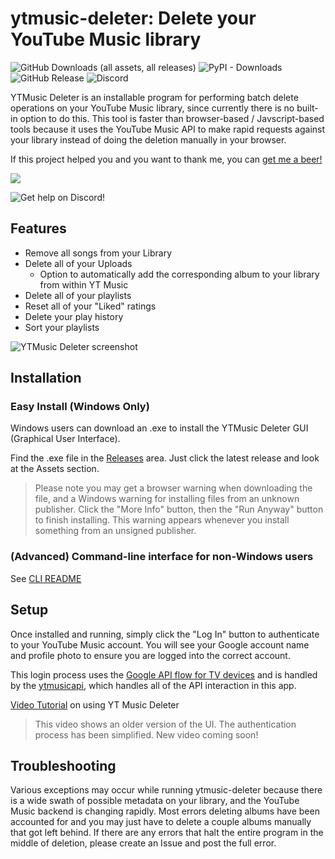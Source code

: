 # ytmusic-deleter: Delete your YouTube Music library
![GitHub Downloads (all assets, all releases)](https://img.shields.io/github/downloads/apastel/ytmusic-deleter/total?label=.exe%20Downloads)
![PyPI - Downloads](https://img.shields.io/pypi/dm/ytmusic-deleter?label=PyPI%20Downloads)
![GitHub Release](https://img.shields.io/github/v/release/apastel/ytmusic-deleter)
![Discord](https://img.shields.io/discord/1156973782741827686?logo=discord)

YTMusic Deleter is an installable program for performing batch delete operations on your YouTube Music library, since
currently there is no built-in option to do this. This tool is faster than browser-based / Javscript-based tools because
it uses the YouTube Music API to make rapid requests against your library instead of doing the deletion manually in your browser.

If this project helped you and you want to thank me, you can <a href="https://www.buymeacoffee.com/jewbix.cube">get me a beer!</a>

<a href="https://www.buymeacoffee.com/jewbix.cube"><img src="https://img.buymeacoffee.com/button-api/?text=Buy me a beer&emoji=🍻&slug=jewbix.cube&button_colour=FFDD00&font_colour=000000&font_family=Arial&outline_colour=000000&coffee_colour=ffffff"></a>

![Get help on Discord!](https://invidget.switchblade.xyz/M9t5H8njrM)


Features
--------
* Remove all songs from your Library
* Delete all of your Uploads
  * Option to automatically add the corresponding album to your library from within YT Music
* Delete all of your playlists
* Reset all of your "Liked" ratings
* Delete your play history
* Sort your playlists

![YTMusic Deleter screenshot](https://i.imgur.com/ZmGl58E.gif)  

## Installation
### Easy Install (Windows Only)
Windows users can download an .exe to install the YTMusic Deleter GUI (Graphical User Interface).

Find the .exe file in the [Releases](https://github.com/apastel/ytmusic-deleter/releases) area. Just click the latest release and look at the Assets section.  
> Please note you may get a browser warning when downloading the file, and a Windows warning for installing files from an unknown publisher. Click the "More Info" button, then the "Run Anyway" button to finish installing. This warning appears whenever you install something from an unsigned publisher.

### (Advanced) Command-line interface for non-Windows users
See [CLI README](packages/cli/README.md) 

## Setup
Once installed and running, simply click the "Log In" button to authenticate to your YouTube Music account.
You will see your Google account name and profile photo to ensure you are logged into the correct account.

This login process uses the [Google API flow for TV devices](https://developers.google.com/youtube/v3/guides/auth/devices)
and is handled by the [ytmusicapi](https://ytmusicapi.readthedocs.io/en/stable/setup/oauth.html), which handles all of the
API interaction in this app.

[Video Tutorial](https://youtu.be/f4RTUZ6kLUI?si=Rh_qzc21LS3xuw-e&t=60) on using YT Music Deleter
> This video shows an older version of the UI. The authentication process has been simplified. New video coming soon!


## Troubleshooting
Various exceptions may occur while running ytmusic-deleter because there is a wide swath of possible metadata on your library, and the YouTube Music backend is changing rapidly. Most errors deleting albums have been accounted for and you may just have to delete a couple albums manually that got left behind. If there are any errors that halt the entire program in the middle of deletion, please create an Issue and post the full error.
